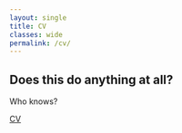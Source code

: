 ```yaml
---
layout: single
title: CV
classes: wide
permalink: /cv/
---
```


## Does this do anything at all?
Who knows?

<a href="../derekdyalCV.pdf" target="_blank">CV</a>
